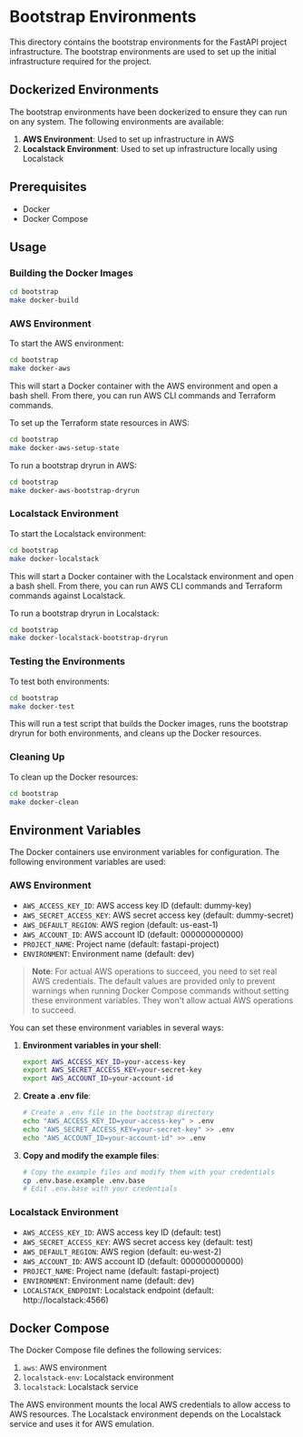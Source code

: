 # Bootstrap Environments

This directory contains the bootstrap environments for the FastAPI project infrastructure. The bootstrap environments are used to set up the initial infrastructure required for the project.

## Dockerized Environments

The bootstrap environments have been dockerized to ensure they can run on any system. The following environments are available:

1. **AWS Environment**: Used to set up infrastructure in AWS
2. **Localstack Environment**: Used to set up infrastructure locally using Localstack

## Prerequisites

- Docker
- Docker Compose

## Usage

### Building the Docker Images

```bash
cd bootstrap
make docker-build
```

### AWS Environment

To start the AWS environment:

```bash
cd bootstrap
make docker-aws
```

This will start a Docker container with the AWS environment and open a bash shell. From there, you can run AWS CLI commands and Terraform commands.

To set up the Terraform state resources in AWS:

```bash
cd bootstrap
make docker-aws-setup-state
```

To run a bootstrap dryrun in AWS:

```bash
cd bootstrap
make docker-aws-bootstrap-dryrun
```

### Localstack Environment

To start the Localstack environment:

```bash
cd bootstrap
make docker-localstack
```

This will start a Docker container with the Localstack environment and open a bash shell. From there, you can run AWS CLI commands and Terraform commands against Localstack.

To run a bootstrap dryrun in Localstack:

```bash
cd bootstrap
make docker-localstack-bootstrap-dryrun
```

### Testing the Environments

To test both environments:

```bash
cd bootstrap
make docker-test
```

This will run a test script that builds the Docker images, runs the bootstrap dryrun for both environments, and cleans up the Docker resources.

### Cleaning Up

To clean up the Docker resources:

```bash
cd bootstrap
make docker-clean
```

## Environment Variables

The Docker containers use environment variables for configuration. The following environment variables are used:

### AWS Environment

- `AWS_ACCESS_KEY_ID`: AWS access key ID (default: dummy-key)
- `AWS_SECRET_ACCESS_KEY`: AWS secret access key (default: dummy-secret)
- `AWS_DEFAULT_REGION`: AWS region (default: us-east-1)
- `AWS_ACCOUNT_ID`: AWS account ID (default: 000000000000)
- `PROJECT_NAME`: Project name (default: fastapi-project)
- `ENVIRONMENT`: Environment name (default: dev)

> **Note**: For actual AWS operations to succeed, you need to set real AWS credentials. The default values are provided only to prevent warnings when running Docker Compose commands without setting these environment variables. They won't allow actual AWS operations to succeed.

You can set these environment variables in several ways:

1. **Environment variables in your shell**:
   ```bash
   export AWS_ACCESS_KEY_ID=your-access-key
   export AWS_SECRET_ACCESS_KEY=your-secret-key
   export AWS_ACCOUNT_ID=your-account-id
   ```

2. **Create a .env file**:
   ```bash
   # Create a .env file in the bootstrap directory
   echo "AWS_ACCESS_KEY_ID=your-access-key" > .env
   echo "AWS_SECRET_ACCESS_KEY=your-secret-key" >> .env
   echo "AWS_ACCOUNT_ID=your-account-id" >> .env
   ```

3. **Copy and modify the example files**:
   ```bash
   # Copy the example files and modify them with your credentials
   cp .env.base.example .env.base
   # Edit .env.base with your credentials
   ```

### Localstack Environment

- `AWS_ACCESS_KEY_ID`: AWS access key ID (default: test)
- `AWS_SECRET_ACCESS_KEY`: AWS secret access key (default: test)
- `AWS_DEFAULT_REGION`: AWS region (default: eu-west-2)
- `AWS_ACCOUNT_ID`: AWS account ID (default: 000000000000)
- `PROJECT_NAME`: Project name (default: fastapi-project)
- `ENVIRONMENT`: Environment name (default: dev)
- `LOCALSTACK_ENDPOINT`: Localstack endpoint (default: http://localstack:4566)

## Docker Compose

The Docker Compose file defines the following services:

1. `aws`: AWS environment
2. `localstack-env`: Localstack environment
3. `localstack`: Localstack service

The AWS environment mounts the local AWS credentials to allow access to AWS resources. The Localstack environment depends on the Localstack service and uses it for AWS emulation.
